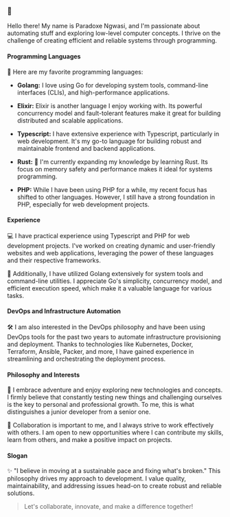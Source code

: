 ### 👋
Hello there! My name is Paradoxe Ngwasi, and I'm passionate about automating stuff and exploring low-level computer concepts. I thrive on the challenge of creating efficient and reliable systems through programming.

#### Programming Languages

🚀 Here are my favorite programming languages:

- **Golang:** I love using Go for developing system tools, command-line interfaces (CLIs), and high-performance applications.

- **Elixir:** Elixir is another language I enjoy working with. Its powerful concurrency model and fault-tolerant features make it great for building distributed and scalable applications.

- **Typescript:** I have extensive experience with Typescript, particularly in web development. It's my go-to language for building robust and maintainable frontend and backend applications.

- **Rust:** 🌱 I'm currently expanding my knowledge by learning Rust. Its focus on memory safety and performance makes it ideal for systems programming.

- **PHP:** While I have been using PHP for a while, my recent focus has shifted to other languages. However, I still have a strong foundation in PHP, especially for web development projects.


#### Experience

💻 I have practical experience using Typescript and PHP for web development projects. I've worked on creating dynamic and user-friendly websites and web applications, leveraging the power of these languages and their respective frameworks.

🔧 Additionally, I have utilized Golang extensively for system tools and command-line utilities. I appreciate Go's simplicity, concurrency model, and efficient execution speed, which make it a valuable language for various tasks.


#### DevOps and Infrastructure Automation

🛠️ I am also interested in the DevOps philosophy and have been using DevOps tools for the past two years to automate infrastructure provisioning and deployment. Thanks to technologies like Kubernetes, Docker, Terraform, Ansible, Packer, and more, I have gained experience in streamlining and orchestrating the deployment process.

#### Philosophy and Interests

🌟 I embrace adventure and enjoy exploring new technologies and concepts. I firmly believe that constantly testing new things and challenging ourselves is the key to personal and professional growth. To me, this is what distinguishes a junior developer from a senior one.

🤝 Collaboration is important to me, and I always strive to work effectively with others. I am open to new opportunities where I can contribute my skills, learn from others, and make a positive impact on projects.

#### Slogan

✨ "I believe in moving at a sustainable pace and fixing what's broken." This philosophy drives my approach to development. I value quality, maintainability, and addressing issues head-on to create robust and reliable solutions.

> Let's collaborate, innovate, and make a difference together!
